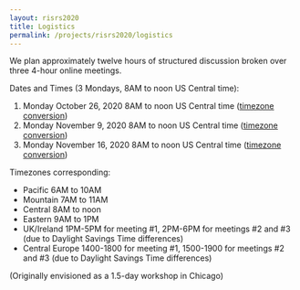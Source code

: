 ```yaml
---
layout: risrs2020
title: Logistics
permalink: /projects/risrs2020/logistics
---
```


We plan approximately twelve hours of structured discussion broken over three 4-hour online meetings. 

Dates and Times (3 Mondays, 8AM to noon US Central time): 
1. Monday October 26, 2020 8AM to noon US Central time ([timezone conversion](https://www.timeanddate.com/worldclock/fixedtime.html?msg=RISRS2020+Meeting+%231&iso=20201026T08&p1=5158&ah=4))
2. Monday November 9, 2020 8AM to noon US Central time ([timezone conversion](https://www.timeanddate.com/worldclock/fixedtime.html?msg=RISRS2020+Meeting+%232&iso=20201109T08&p1=5158&ah=4))
3. Monday November 16, 2020  8AM to noon US Central time ([timezone conversion](https://www.timeanddate.com/worldclock/fixedtime.html?msg=RISRS2020+Meeting+%233&iso=20201116T08&p1=5158&ah=4))

Timezones corresponding:
- Pacific 6AM to 10AM
- Mountain 7AM to 11AM
- Central 8AM to noon
- Eastern 9AM to 1PM
- UK/Ireland 1PM-5PM for meeting #1, 2PM-6PM for meetings #2 and #3 (due to Daylight Savings Time differences)
- Central Europe 1400-1800 for meeting #1, 1500-1900 for meetings #2 and #3 (due to Daylight Savings Time differences)

(Originally envisioned as a 1.5-day workshop in Chicago)
